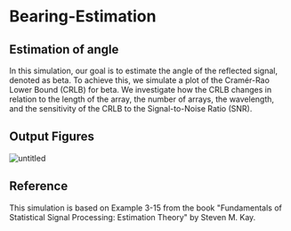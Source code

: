 # Bearing-Estimation
## Estimation of angle
In this simulation, our goal is to estimate the angle of the reflected signal, denoted as beta. To achieve this, we simulate a plot of the Cramér-Rao Lower Bound (CRLB) for beta. We investigate how the CRLB changes in relation to the length of the array, the number of arrays, the wavelength, and the sensitivity of the CRLB to the Signal-to-Noise Ratio (SNR).

## Output Figures
![untitled](https://github.com/RGAlavicheh/Bearing-Estimation/assets/94162828/a9b38a85-926c-4f7c-a8f7-dd24ca948d22)

## Reference
This simulation is based on Example 3-15 from the book "Fundamentals of Statistical Signal Processing: Estimation Theory" by Steven M. Kay.
